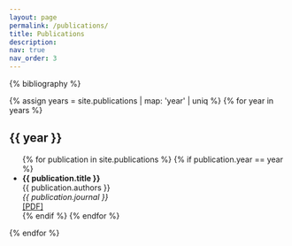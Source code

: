 ```yaml
---
layout: page
permalink: /publications/
title: Publications
description: 
nav: true
nav_order: 3
---
```


<!-- _pages/publications.md -->
<div class="publications">

{% bibliography %}

</div>

<!-- Group by year and print years-->
{% assign years = site.publications | map: 'year' | uniq %}
{% for year in years %}
  <h2>{{ year }}</h2>
  <ul>
    {% for publication in site.publications %}
      {% if publication.year == year %}
        <li>
          <strong>{{ publication.title }}</strong>
          <br>
          {{ publication.authors }}
          <br>
          <em>{{ publication.journal }}</em>
          <br>
          <a href="{{ publication.url }}">[PDF]</a>
        </li>
      {% endif %}
    {% endfor %}
  </ul>
{% endfor %}